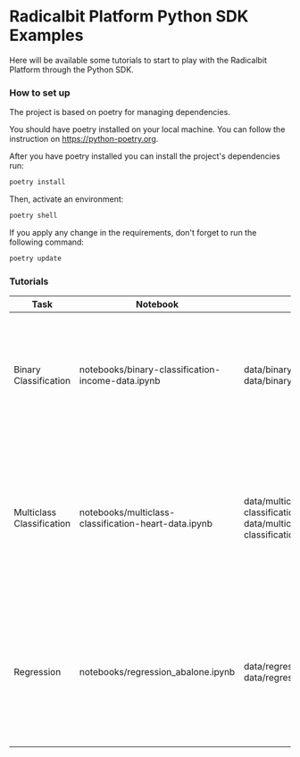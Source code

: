 # Radicalbit Platform Python SDK Examples

Here will be available some tutorials to start to play with the Radicalbit Platform through the Python SDK.

### How to set up ###

The project is based on poetry for managing dependencies.

You should have poetry installed on your local machine. You can follow the instruction on https://python-poetry.org.

After you have poetry installed you can install the project's dependencies run:

```bash
poetry install
```

Then, activate an environment:

```bash
poetry shell
```

If you apply any change in the requirements, don't forget to run the following command:

```bash
poetry update
```


### Tutorials ###

| Task                      | Notebook                                             | Dataset to use                                                                                                | Dataset license                                                                                                                                                                            | Description                                                                                                                             |
|---------------------------|------------------------------------------------------|---------------------------------------------------------------------------------------------------------------|--------------------------------------------------------------------------------------------------------------------------------------------------------------------------------------------|-----------------------------------------------------------------------------------------------------------------------------------------|
| Binary Classification     | notebooks/binary-classification-income-data.ipynb    | data/binary_classification/reference-income.csv,  data/binary_classification/current1-income.csv              | Kohavi,Ron. (1996). Census Income. UCI Machine Learning Repository. https://doi.org/10.24432/C5GP7S. Adapted by Radicalbit.                                                                | In this tutorial we monitor data and performance of a ML used to classify if the income is > 50K given a set of features.               |
| Multiclass Classification | notebooks/multiclass-classification-heart-data.ipynb | data/multiclass-classification/3_classes_reference.csv, data/multiclass-classification/3_classes_current1.csv | Janosi,Andras, Steinbrunn,William, Pfisterer,Matthias, and Detrano,Robert. (1988). Heart Disease. UCI Machine Learning Repository. https://doi.org/10.24432/C52P4X. Adapted by Radicalbit. | In this tutorial we monitor data for a multi-class classification task, in which we classify between 3 different heart disease types.   |
| Regression                | notebooks/regression_abalone.ipynb                   | data/regression/regression_abalone_reference.csv, data/regression/regression_abalone_current1.csv             | Nash,Warwick, Sellers,Tracy, Talbot,Simon, Cawthorn,Andrew, and Ford,Wes. (1995). Abalone. UCI Machine Learning Repository. https://doi.org/10.24432/C55C7W. Adapted by Radicalbit.        | In this tutorial we monitor data for a regression task, in which we compute the number of rings, and therefore the age, of an abalone.  |

